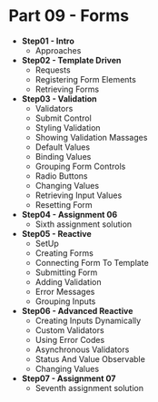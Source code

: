 # Part 09 - Forms


- **Step01 - Intro**
  - Approaches
- **Step02 - Template Driven**
  - Requests
  - Registering Form Elements
  - Retrieving Forms
- **Step03 - Validation**
  - Validators
  - Submit Control
  - Styling Validation
  - Showing Validation Massages
  - Default Values
  - Binding Values
  - Grouping Form Controls
  - Radio Buttons
  - Changing Values
  - Retrieving Input Values
  - Resetting Form
- **Step04 - Assignment 06**
  - Sixth assignment solution
- **Step05 - Reactive**
  - SetUp
  - Creating Forms
  - Connecting Form To Template
  - Submitting Form
  - Adding Validation
  - Error Messages
  - Grouping Inputs
- **Step06 - Advanced Reactive**
  - Creating Inputs Dynamically
  - Custom Validators
  - Using Error Codes
  - Asynchronous Validators
  - Status And Value Observable
  - Changing Values
- **Step07 - Assignment 07**
  - Seventh assignment solution

